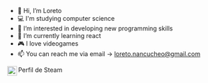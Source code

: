 - 👋 Hi, I’m Loreto
- 💻 I'm studying computer science 
- 👀 I’m interested in developing new programming skills
- 🌱 I’m currently learning react
- 🎮 I love videogames
- 📫 You can reach me via email -> loreto.nancucheo@gmail.com

Perfil de Steam <a href="https://steamcommunity.com/id/loretito-chan/" target="blank" ><img align="left" src= "https://upload.wikimedia.org/wikipedia/commons/thumb/8/83/Steam_icon_logo.svg/1024px-Steam_icon_logo.svg.png" heigth="22" width="22" /> </a>

<!---
loretito/loretito is a ✨ special ✨ repository because its `README.md` (this file) appears on your GitHub profile.
You can click the Preview link to take a look at your changes.
--->
